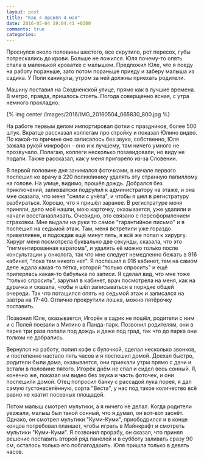 ```yaml
---
layout: post
title: "Как я провёл 4 мая"
date: 2016-05-04 19:04:41 +0300
comments: true
categories: 
---
```

Проснулся около половины шестого, все скрутило, рот пересох, губы потрескались до крови. Больше не ложился. Юля почему-то опять спала в маленькой кроватке с малышом. Предложил Юле, что я поеду на работу пораньше, зато потом пораньше приеду и заберу малыша из садика. У Поли каникулы, утром за ней должны приехать родители.

Машину поставил на Сходненской улице, прямо как в лучшие времена. В метро, правда, пришлось стоять. Погода соверщенно ясная, с утра немного прохладно.

{% img center /images/2016/IMG_20160504_065830_800.jpg %}

На работе первым делом импортировал фотки с праздников, более 500 штук. Вкратце рассказал коллегам про стройку и показал Юлино видео. По какой-то причине оно записалось без звука, собственно, Юля зажала рукой микрофон - оно и к лучшему, там ничего умного не прозвучало. Полагаю, коллеги несколько позавидовали, но виду не подали. Также рассказал, как у меня пригорело из-за Словении.

В первой половине дня занимался фоточками, в начале первого поспешил ко врачу в 220 поликлинику удалять эту странную папиллому на голове. На улице, видимо, прошёл дождь. Добрался без приключений, залихватски подрулил к администратору на этаже, и она мне сказала, что меня "сняли с учёта", и чтобы я шел в регистратуру разбираться. Хорошо, что я пришёл заранее. В регистратуре меня приняли, дело моё нашли, мою карточку, оказывается, уже удалили и начали восстанавливать. Очевидно, это связано с переоформлением страховки. Мне выдали на руки то самое "гарантийное письмо" и я поспешил на седьмой этаж. Там, меня встретили уже гораздо приветливее, и подождав ещё минут пять, я всё же попал к хирургу. Хирург меня посмотрела буквально две секунды, сказала, что это "пигментированная кератома", и удалять её можно только после консультации у онколога, так что мне следует немедленно бежать в 916 кабинет, "пока там никого нет". Я поспешил в 916 кабинет, там на самом деле ждала какая-то тётка, которой "только спросить" и ещё приперлась какая-то бабулька по записи. Я сделал вид, что мне тоже "только спросить", зарулил в кабинет, врач посмотрела на меня, как на дурачка и сказала, чтобы я шёл записываться в порядке общей очереди. Так что потащился опять на седьмой этаж и записался на завтра на 17-40. Отлично прокрутили лошка, можно пятёрочку поставить.

Позвонил Юле, оказывается, Игорёк в садик не пошёл, родители с ним и с Полей поезали в Митино в Панда-парк. Позвонил родителям, они в парке три раза попали под дождь и даже под град, так что до парка они толком не добрались.

Вернулся на работу, попил кофе с булочкой, сделал несколько звонков, и постепенно настало пять часов и я поспешил домой. Доехал быстро, родители были дома, окзаывается, они приехали утрм прямо с дачи и встали в половине пятого. Игорёк днём не спал и сидел весь сонный. Я, конечно же, показал им видео без звука и часть фоточек, и они поспешили домой. Отец попросил банку с рассадой лука порея, я дал самую густонаселённую, сорта "Веста", у нас под такое количество всё равно не хватит посевных площадей.

Потом малыш смотрел мультики, а я ничего не делал. Когда родители уезжали, малыш был такой сонный, что я думал, он вот-вот заснёт. Однако, он смотрел мультики "Куми-Куми", приободрился и в конце концов потребовал планшет, чтобы играть в Майнкрафт и смотреть мультики "Куми-Куми". Я позвонил прорабу, он сказал, что принял решение поставить второй ряд панелей и в субботу заливать сразу 90 см, осталось только его поблагодарить. Юля пришла только в девять часов.